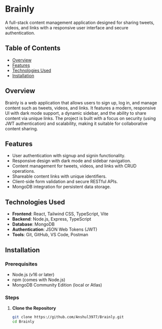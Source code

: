 # Brainly

A full-stack content management application designed for sharing tweets, videos, and links with a responsive user interface and secure authentication.

## Table of Contents
- [Overview](#overview)
- [Features](#features)
- [Technologies Used](#technologies-used)
- [Installation](#installation)

## Overview
Brainly is a web application that allows users to sign up, log in, and manage content such as tweets, videos, and links. It features a modern, responsive UI with dark mode support, a dynamic sidebar, and the ability to share content via unique links. The project is built with a focus on security (using JWT authentication) and scalability, making it suitable for collaborative content sharing.

## Features
- User authentication with signup and signin functionality.
- Responsive design with dark mode and sidebar navigation.
- Content management for tweets, videos, and links with CRUD operations.
- Shareable content links with unique identifiers.
- Client-side form validation and secure RESTful APIs.
- MongoDB integration for persistent data storage.

## Technologies Used
- **Frontend**: React, Tailwind CSS, TypeScript, Vite
- **Backend**: Node.js, Express, TypeScript
- **Database**: MongoDB
- **Authentication**: JSON Web Tokens (JWT)
- **Tools**: Git, GitHub, VS Code, Postman

## Installation

### Prerequisites
- Node.js (v16 or later)
- npm (comes with Node.js)
- MongoDB Community Edition (local or Atlas)

### Steps
1. **Clone the Repository**
   ```bash
   git clone https://github.com/Anshul3977/Brainly.git
   cd Brainly
